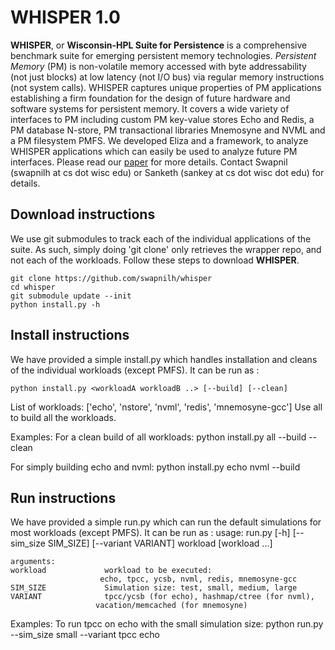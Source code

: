 # WHISPER 1.0

**WHISPER**, or **Wisconsin-HPL Suite for Persistence** is a comprehensive benchmark
suite for emerging persistent memory technologies. *Persistent Memory* (PM) is
non-volatile memory accessed with byte addressability (not just blocks) at low
latency (not I/O bus) via regular memory instructions (not system calls).
WHISPER captures unique properties of PM applications establishing a firm
foundation for the design of future hardware and software systems for persistent
memory. It covers a wide variety of interfaces to PM including custom PM
key-value stores Echo and Redis, a PM database N-store, PM transactional
libraries Mnemosyne and NVML and a PM filesystem PMFS. We developed Eliza and a
framework, to analyze WHISPER applications which can easily be used to analyze
future PM interfaces. Please read our
[paper](http://research.cs.wisc.edu/multifacet/papers/asplos17_whisper.pdf) for
more details. Contact Swapnil (swapnilh at cs dot wisc edu) or Sanketh (sankey
at cs dot wisc dot edu) for details.

## Download instructions
We use git submodules to track each of the individual applications of the suite.
As such, simply doing 'git clone' only retrieves the wrapper repo, and not
each of the workloads. Follow these steps to download **WHISPER**.

    git clone https://github.com/swapnilh/whisper
    cd whisper
    git submodule update --init
    python install.py -h


## Install instructions
We have provided a simple install.py which handles installation and cleans of
the individual workloads (except PMFS). It can be run as :

    python install.py <workloadA workloadB ..> [--build] [--clean]

List of workloads: ['echo', 'nstore', 'nvml', 'redis', 'mnemosyne-gcc']
Use all to build all the workloads.

Examples:
For a clean build of all workloads:
    python install.py all --build --clean

For simply building echo and nvml:
    python install.py echo nvml --build


## Run instructions
We have provided a simple run.py which can run the default simulations for most
workloads (except PMFS). It can be run as :
    usage: run.py [-h] [--sim_size SIM_SIZE] [--variant VARIANT] workload [workload ...]

    arguments:
    workload             workload to be executed: 
                        echo, tpcc, ycsb, nvml, redis, mnemosyne-gcc
    SIM_SIZE             Simulation size: test, small, medium, large
    VARIANT              tpcc/ycsb (for echo), hashmap/ctree (for nvml),
                       vacation/memcached (for mnemosyne)

Examples:
To run tpcc on echo with the small simulation size:
    python run.py --sim_size small --variant tpcc echo
